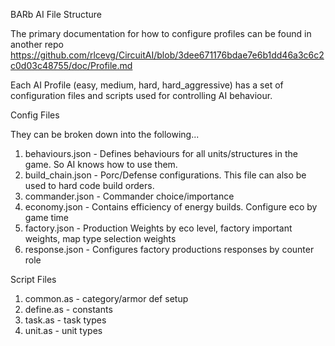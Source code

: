 BARb AI File Structure

The primary documentation for how to configure profiles can be found in another repo
https://github.com/rlcevg/CircuitAI/blob/3dee671176bdae7e6b1dd46a3c6c2c0d03c48755/doc/Profile.md


Each AI Profile (easy, medium, hard, hard_aggressive) has a set of configuration files and scripts used for controlling AI behaviour.

Config Files

They can be broken down into the following...

1. behaviours.json - Defines behaviours for all units/structures in the game. So AI knows how to use them.
2. build_chain.json - Porc/Defense configurations. This file can also be used to hard code build orders.
3. commander.json - Commander choice/importance
4. economy.json - Contains efficiency of energy builds. Configure eco by game time
5. factory.json - Production Weights by eco level, factory important weights, map type selection weights
6. response.json - Configures factory productions responses by counter role


Script Files

1. common.as - category/armor def setup
2. define.as - constants
3. task.as - task types
4. unit.as - unit types

